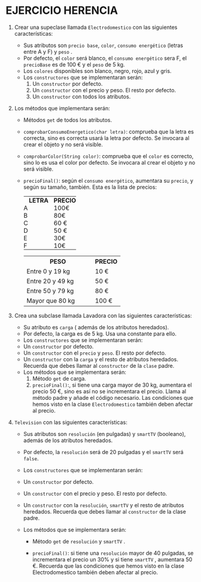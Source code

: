 # EJERCICIO HERENCIA

1. Crear una supeclase llamada `Electrodomestico` con las siguientes características:
   - ​Sus atributos son `precio base`, `color`, `consumo energético` (letras entre A y F) y `peso` .
   - Por defecto, el `color` será blanco, el `consumo energético` sera F, el `precioBase` es de 100 € y el `peso` de 5 kg.
   - Los `colores` disponibles son blanco, negro, rojo, azul y gris.
   - Los `constructores` que se implementaran serán​:
     1. Un `constructor` por defecto.
     1. Un `constructor` con el precio y peso. El resto por defecto.
     1. Un `constructor` con todos los atributos.
1. Los métodos que implementara serán:

   - Métodos `get` de todos los atributos.
   - `comprobarConsumoEnergetico(char letra)`: comprueba que la letra es correcta, sino es correcta usará la letra por defecto. Se invocara al crear el objeto y no será visible.
   - `comprobarColor(String color)`: comprueba que el `color` es correcto, sino lo es usa el color por defecto. Se invocara al crear el objeto y no será visible.
   - `precioFinal()`: según el `consumo energético`, aumentara su `precio`, y según su tamaño, también. Esta es la lista de precios:

       <div class="sl-block is-focused" data-block-type="table"        data-name="table-90f703" style="height: auto; min-width: 120px;     width: 203px; left: 80px; top: 435.482px;"       data-origin-id="688d1fffdca14cb892ea187965641153"><div    class="sl-block-content" style="z-index: 12; font-size: 66%;      text-align: center;" data-table-cols="2" data-table-rows="7"     data-table-padding="0px" data-table-border-width="1px"><table><tbody>
       <tr>
       <th style="padding: 0px; width: 80px;">LETRA</th>
       <th style="padding: 0px;">PRECIO</th>
       </tr>
       <tr>
       <td style="padding: 0px; width: 80px;">A</td>
       <td style="padding: 0px;">100€</td>
       </tr>
       <tr>
       <td style="padding: 0px; width: 80px;">B</td>
       <td style="padding: 0px;">80€</td>
       </tr>
       <tr>
       <td style="padding: 0px; width: 80px;">C</td>
       <td style="padding: 0px;">60 €</td>
       </tr>
       <tr>
       <td style="padding: 0px; width: 80px;">D</td>
       <td style="padding: 0px;">50 €</td>
       </tr>
       <tr>
       <td style="padding: 0px; width: 80px;">E</td>
       <td style="padding: 0px;">30€</td>
       </tr>
       <tr>
       <td style="padding: 0px; width: 80px;">F</td>
       <td style="padding: 0px;">10€</td>
       </tr>
       </tbody></table><div class="editing-ui sl-table-column-resizer"         data-column-index="0" style="left: 80px;"></div></div></div><div        class="sl-block is-focused" data-block-type="table"     data-name="table-4b58c3" style="height: auto; min-width: 120px;      width: 261.957px; left: 509.022px; top: 466.445px;"       data-origin-id="47cebe9e90e9667cf24065c4adbdd3bf"><div         class="sl-block-content" style="z-index: 13; font-size: 48%;        text-align: center;" data-table-cols="2"    data-table-rows="5"><table><tbody>
       <tr>
       <th style="width: 166px;">PESO</th>
       <th>PRECIO</th>
       </tr>
       <tr>
       <td style="width: 166px;">Entre 0 y 19 kg</td>
       <td>10 €</td>
       </tr>
       <tr>
       <td style="width: 166px;">Entre 20 y 49 kg</td>
       <td>50 €</td>
       </tr>
       <tr>
       <td style="width: 166px;">Entre 50 y 79 kg</td>
       <td>80 €</td>
       </tr>
       <tr>
       <td style="width: 166px;">Mayor que 80 kg</td>
       <td>100 €</td>
       </tr>
       </tbody></table><div class="editing-ui sl-table-column-resizer" data-column-index="0" style="left: 166px;"></div></div></div>

1. Crea una subclase llamada Lavadora con las siguientes características:
   - Su atributo es `carga` ( además de los atributos heredados).
   - Por defecto, la carga es de 5 kg. Usa una constante para ello.
   - Los `constructores` que se implementaran serán:
   - Un `constructor` por defecto.
   - Un `constructor` con el `precio` y `peso`. El resto por defecto.
   - Un `constructor` con la `carga` y el resto de atributos heredados. Recuerda que debes llamar al `constructor` de la `clase` padre.
   - Los métodos que se implementara serán:
     1. Método `get` de carga.
     1. `precioFinal()`:, si tiene una carga mayor de 30 kg, aumentara el precio 50 €, sino es así no se incrementara el precio. Llama al método padre y añade el código necesario. Las condiciones que hemos visto en la clase `Electrodomestico` también deben afectar al precio.
1. `Television` con las siguientes características:

   - Sus atributos son `resolución` (en pulgadas) y `smartTV` (booleano), además de los atributos heredados.
   - Por defecto, la `resolución` será de 20 pulgadas y el `smartTV` será `false`.
   - Los `constructores` que se implementaran serán:
   - Un `constructor` por defecto.
   - Un `constructor` con el precio y peso. El resto por defecto.
   - Un `constructor` con la `resolución`, `smartTV` y el resto de atributos heredados. Recuerda que debes llamar al `constructor` de la clase padre.
   - Los métodos que se implementara serán:

     - Método `get` de `resolución` y `smartTV` .

     - `precioFinal()`: si tiene una `resolución` mayor de 40 pulgadas, se incrementara el precio un 30% y si tiene `smartTV` , aumentara 50 €. Recuerda que las condiciones que hemos visto en la clase Electrodomestico también deben afectar al precio.
